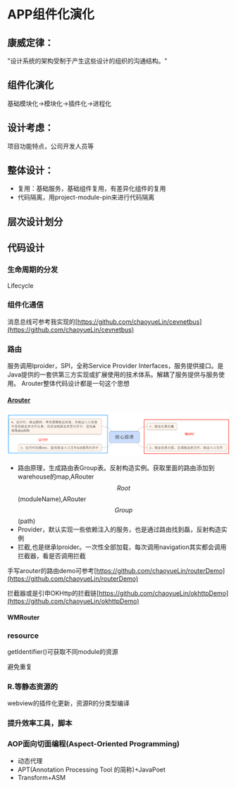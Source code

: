 # APP组件化演化
## 康威定律：
"设计系统的架构受制于产生这些设计的组织的沟通结构。"
## 组件化演化
基础模块化->模块化->插件化->进程化
## 设计考虑：
项目功能特点，公司开发人员等
## 整体设计：
* 复用：基础服务，基础组件复用，有差异化组件的复用
* 代码隔离，用project-module-pin来进行代码隔离

## 层次设计划分
## 代码设计
### 生命周期的分发
Lifecycle
### 组件化通信
消息总线可参考我实现的[https://github.com/chaoyueLin/cevnetbus](https://github.com/chaoyueLin/cevnetbus)
### 路由
服务调用Iproider，SPI，全称Service Provider Interfaces，服务提供接口。是Java提供的一套供第三方实现或扩展使用的技术体系。解耦了服务提供与服务使用。
Arouter整体代码设计都是一句这个思想
#### [Arouter](https://github.com/alibaba/ARouter)
![](./img/arouter.png)

* 路由原理，生成路由表Group表。反射构造实例。获取里面的路由添加到warehouse的map,ARouter$$Root$$(moduleName),ARouter$$Group$$(path)
* Provider，默认实现一些依赖注入的服务，也是通过路由找到磊，反射构造实例
* 拦截,也是继承Iproider。一次性全部加载，每次调用navigation其实都会调用拦截器，看是否调用拦截

手写arouter的路由demo可参考[https://github.com/chaoyueLin/routerDemo](https://github.com/chaoyueLin/routerDemo)

拦截器或是引申OKHttp的拦截链[https://github.com/chaoyueLin/okhttpDemo](https://github.com/chaoyueLin/okhttpDemo)

#### WMRouter

### resource
getIdentifier()可获取不同module的资源

避免重复
### R.等静态资源的

webview的插件化更新，资源R的分类型编译
### 提升效率工具，脚本
### AOP面向切面编程(Aspect-Oriented Programming)
* 动态代理
* APT(Annotation Processing Tool 的简称)+JavaPoet
* Transform+ASM